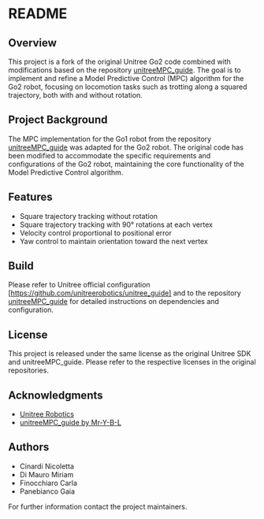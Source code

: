 # README

## Overview
This project is a fork of the original Unitree Go2 code combined with modifications based on the repository [unitreeMPC_guide](https://github.com/Mr-Y-B-L/unitreeMPC_guide/tree/master/src/unitreeMPC_guide/unitreeMPC_guide/src). The goal is to implement and refine a Model Predictive Control (MPC) algorithm for the Go2 robot, focusing on locomotion tasks such as trotting along a squared trajectory, both with and without rotation.

## Project Background
The MPC implementation for the Go1 robot from the repository [unitreeMPC_guide](https://github.com/Mr-Y-B-L/unitreeMPC_guide/tree/master/src/unitreeMPC_guide/unitreeMPC_guide/src) was adapted for the Go2 robot. The original code has been modified to accommodate the specific requirements and configurations of the Go2 robot, maintaining the core functionality of the Model Predictive Control algorithm.

## Features
- Square trajectory tracking without rotation
- Square trajectory tracking with 90° rotations at each vertex
- Velocity control proportional to positional error
- Yaw control to maintain orientation toward the next vertex

## Build
Please refer to Unitree official configuration [https://github.com/unitreerobotics/unitree_guide] and to the repository [unitreeMPC_guide](https://github.com/Mr-Y-B-L/unitreeMPC_guide) for detailed instructions on dependencies and configuration.

## License
This project is released under the same license as the original Unitree SDK and unitreeMPC_guide. Please refer to the respective licenses in the original repositories.

## Acknowledgments
- [Unitree Robotics](https://github.com/unitreerobotics/unitree_guide)
- [unitreeMPC_guide by Mr-Y-B-L](https://github.com/Mr-Y-B-L/unitreeMPC_guide)
  
## Authors
- Cinardi Nicoletta
- Di Mauro Miriam
- Finocchiaro Carla
- Panebianco Gaia

For further information contact the project maintainers.

